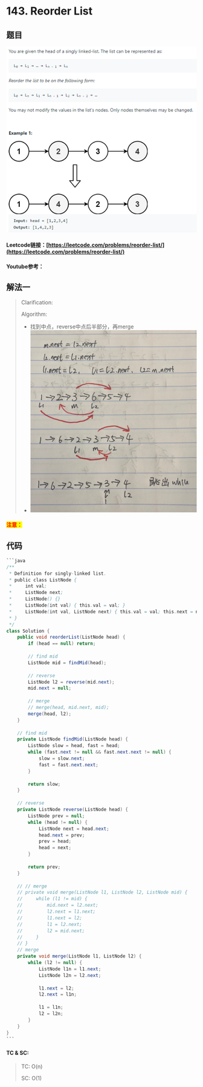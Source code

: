 # 143. Reorder List

## 题目

![](<../../.gitbook/assets/image (44).png>)

#### Leetcode链接：[https://leetcode.com/problems/reorder-list/](https://leetcode.com/problems/reorder-list/)

#### Youtube参考：

## 解法一

> Clarification:&#x20;
>
> Algorithm:&#x20;
>
> * 找到中点，reverse中点后半部分，再merge
> * ![](../../.gitbook/assets/d6f93ebabfabe4d636c971a4d54cc61.jpg)

#### <mark style="color:red;">注意：</mark>

## 代码

````java
```java
/**
 * Definition for singly-linked list.
 * public class ListNode {
 *     int val;
 *     ListNode next;
 *     ListNode() {}
 *     ListNode(int val) { this.val = val; }
 *     ListNode(int val, ListNode next) { this.val = val; this.next = next; }
 * }
 */
class Solution {
    public void reorderList(ListNode head) {
        if (head == null) return;
        
        // find mid
        ListNode mid = findMid(head);
        
        // reverse
        ListNode l2 = reverse(mid.next);
        mid.next = null;
        
        // merge
        // merge(head, mid.next, mid);
        merge(head, l2);
    }
    
    // find mid
    private ListNode findMid(ListNode head) {
        ListNode slow = head, fast = head;
        while (fast.next != null && fast.next.next != null) {
            slow = slow.next;
            fast = fast.next.next;
        }
        
        return slow;
    }
    
    // reverse
    private ListNode reverse(ListNode head) {
        ListNode prev = null;
        while (head != null) {
            ListNode next = head.next;
            head.next = prev;
            prev = head;
            head = next;
        }
        
        return prev;
    }
    
    // // merge
    // private void merge(ListNode l1, ListNode l2, ListNode mid) {
    //     while (l1 != mid) {
    //         mid.next = l2.next;
    //         l2.next = l1.next;
    //         l1.next = l2;
    //         l1 = l2.next;
    //         l2 = mid.next;
    //     }
    // }
    // merge
    private void merge(ListNode l1, ListNode l2) {
        while (l2 != null) {
            ListNode l1n = l1.next;
            ListNode l2n = l2.next;

            l1.next = l2;
            l2.next = l1n;

            l1 = l1n;
            l2 = l2n;
        }
    }
}
```
````

#### TC & SC:&#x20;

> TC: O(n)
>
> SC: O(1)

